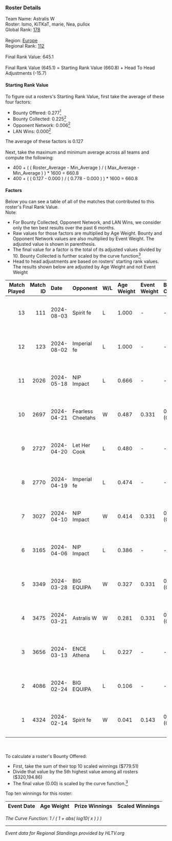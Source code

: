 ### Roster Details<br />
Team Name: Astralis W<br />
Roster: Ismo, KiTKaT, marie, Nea, pullox<br />
Global Rank: [178](../standings_global.md)<br />
<br />
Region: [Europe]( ../standings_europe.md)<br />
Regional Rank: [112]( ../standings_europe.md)<br />
<br />
Final Rank Value:  645.1<br />
<br />
Final Rank Value (645.1) = Starting Rank Value (660.8) + Head To Head Adjustments (-15.7)<br />

#### Starting Rank Value<br />
To figure out a rosters's Starting Rank Value, first take the average of these four factors:<br />
- Bounty Offered: 0.277[<sup>1</sup>](#table2)
- Bounty Collected: 0.225[<sup>2</sup>](#table1)
- Opponent Network: 0.006[<sup>2</sup>](#table1)
- LAN Wins: 0.000[<sup>2</sup>](#table1)

The average of these factors is 0.127<br />
<br />
Next, take the maximum and minimum average across all teams and compute the following:<br />
- 400 + ( ( Roster_Average - Min_Average ) / ( Max_Average - Min_Average ) ) * 1600 = 660.8
- 400 + ( ( 0.127 - 0.000 ) / ( 0.778 - 0.000 ) ) * 1600 = 660.8


#### Factors<br />
Below you can see a table of all of the matches that contributed to this roster's Final Rank Value.<br />
Note:<br />

- For Bounty Collected, Opponent Network, and LAN Wins, we consider only the ten best results over the past 6 months.
- Raw values for those factors are multiplied by Age Weight. Bounty and Opponent Network values are also multiplied by Event Weight. The adjusted value is shown in parenthesis.
- The final value for a factor is the total of its adjusted values divided by 10. Bounty Collected is further scaled by the curve function[<sup>3</sup>](#curveFunction)
- Head to head adjustments are based on rosters' starting rank values. The results shown below are adjusted by Age Weight and not Event Weight
<span id="table1"></span><br />


| Match Played | Match ID | Date       | Opponent          | W/L | Age Weight | Event Weight | Bounty Collected | Opponent Network | LAN Wins  | H2H Adj. | Roster                           |
| -: | -: | :- | :- | :- | :- | :- | :- | :- | :- | -: | :- |
|           13 |      111 | 2024-08-03 | Spirit fe         | L   | 1.000      | -            | -                | -                | -         |   -16.64 | Ismo, KiTKaT, marie, Nea, pullox |
|           12 |      123 | 2024-08-02 | Imperial fe       | L   | 1.000      | -            | -                | -                | -         |    -3.01 | Ismo, KiTKaT, marie, Nea, pullox |
|           11 |     2026 | 2024-05-18 | NIP Impact        | L   | 0.666      | -            | -                | -                | -         |    -8.61 | Ann4, D7, KiTKaT, Nea, pullox    |
|           10 |     2697 | 2024-04-21 | Fearless Cheetahs | W   | 0.487      | 0.331        | 0.003 (0.000)    | 0.062 (0.010)    | 0 (0.000) |     8.37 | Ann4, D7, KiTKaT, Nea, pullox    |
|            9 |     2727 | 2024-04-20 | Let Her Cook      | L   | 0.480      | -            | -                | -                | -         |    -3.19 | Ann4, D7, KiTKaT, Nea, pullox    |
|            8 |     2770 | 2024-04-19 | Imperial fe       | L   | 0.474      | -            | -                | -                | -         |    -1.64 | Ann4, D7, KiTKaT, Nea, pullox    |
|            7 |     3027 | 2024-04-10 | NIP Impact        | W   | 0.414      | 0.331        | 0.008 (0.001)    | 0.219 (0.030)    | 0 (0.000) |     7.80 | Ann4, D7, KiTKaT, Nea, pullox    |
|            6 |     3165 | 2024-04-06 | NIP Impact        | L   | 0.386      | -            | -                | -                | -         |    -5.15 | Ann4, D7, KiTKaT, Nea, pullox    |
|            5 |     3349 | 2024-03-28 | BIG EQUIPA        | W   | 0.327      | 0.331        | 0.017 (0.002)    | 0.142 (0.015)    | 0 (0.000) |     6.69 | Ann4, D7, KiTKaT, Nea, pullox    |
|            4 |     3475 | 2024-03-21 | Astralis W        | W   | 0.281      | 0.331        | 0.001 (0.000)    | 0.019 (0.002)    | 0 (0.000) |     3.95 | Ann4, D7, KiTKaT, Nea, pullox    |
|            3 |     3656 | 2024-03-13 | ENCE Athena       | L   | 0.227      | -            | -                | -                | -         |    -3.77 | Ann4, D7, KiTKaT, Nea, pullox    |
|            2 |     4086 | 2024-02-24 | BIG EQUIPA        | L   | 0.106      | -            | -                | -                | -         |    -1.19 | Ann4, D7, KiTKaT, Nea, pullox    |
|            1 |     4324 | 2024-02-14 | Spirit fe         | W   | 0.041      | 0.143        | 0.005 (0.000)    | 0.136 (0.001)    | 0 (0.000) |     0.66 | Ann4, D7, KiTKaT, Nea, pullox    |

<br />
<span id="table2"></span><br />
To calculate a roster's Bounty Offered:<br />

- First, take the sum of their top 10 scaled winnings ($779.51)
- Divide that value by the 5th highest value among all rosters ($320,194.86)
- The final value (0.00) is scaled by the curve function.[<sup>3</sup>](#curveFunction)

Top ten winnings for this roster:<br />

| Event Date | Age Weight | Prize Winnings | Scaled Winnings |
| :- | -: | :- | :- |


<span id="curveFunction"></span>_The Curve Function: 1 / ( 1 + abs( log10( x ) ) )_<br />

---
_Event data for Regional Standings provided by HLTV.org_<br />
